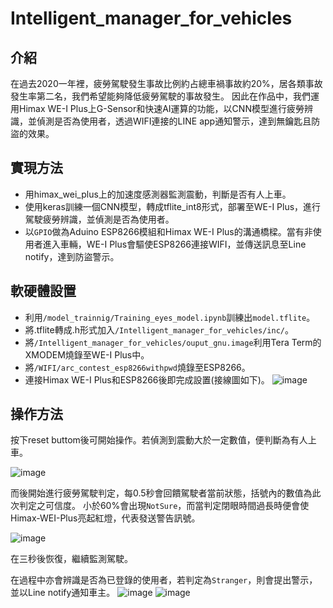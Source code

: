 # Intelligent_manager_for_vehicles
## 介紹
在過去2020一年裡，疲勞駕駛發生事故比例約占總車禍事故約20%，居各類事故發生率第二名，我們希望能夠降低疲勞駕駛的事故發生。
因此在作品中，我們運用Himax WE-I Plus上G-Sensor和快速AI運算的功能，以CNN模型進行疲勞辨識，並偵測是否為使用者，透過WIFI連接的LINE app通知警示，達到無鑰匙且防盜的效果。
## 實現方法
* 用himax_wei_plus上的加速度感測器監測震動，判斷是否有人上車。
* 使用keras訓練一個CNN模型，轉成tflite_int8形式，部署至WE-I Plus，進行駕駛疲勞辨識，並偵測是否為使用者。
* 以`GPIO`做為Aduino ESP8266模組和Himax WE-I Plus的溝通橋樑。當有非使用者進入車輛，WE-I Plus會驅使ESP8266連接WIFI，並傳送訊息至Line notify，達到防盜警示。
## 軟硬體設置
* 利用`/model_trainnig/Training_eyes_model.ipynb`訓練出`model.tflite`。
* 將.tflite轉成.h形式加入`/Intelligent_manager_for_vehicles/inc/`。
* 將`/Intelligent_manager_for_vehicles/ouput_gnu.image`利用Tera Term的XMODEM燒錄至WE-I Plus中。
* 將`/WIFI/arc_contest_esp8266withpwd`燒錄至ESP8266。
* 連接Himax WE-I Plus和ESP8266後即完成設置(接線圖如下)。
![image](https://user-images.githubusercontent.com/48234255/126736324-9d7d40e6-58cc-477b-a9ac-7a14d6ff3c4b.png)

## 操作方法
按下reset buttom後可開始操作。若偵測到震動大於一定數值，便判斷為有人上車。

![image](https://user-images.githubusercontent.com/48234255/119994911-a4f4bb80-bfff-11eb-9b96-754bb3ee03db.png)

而後開始進行疲勞駕駛判定，每0.5秒會回饋駕駛者當前狀態，括號內的數值為此次判定之可信度。
小於60%會出現`NotSure`，而當判定閉眼時間過長時便會使Himax-WEI-Plus亮起紅燈，代表發送警告訊號。

![image](https://user-images.githubusercontent.com/48234255/120002038-feacb400-c006-11eb-83df-b383f1ceb5fb.png)

在三秒後恢復，繼續監測駕駛。

在過程中亦會辨識是否為已登錄的使用者，若判定為`Stranger`，則會提出警示，並以Line notify通知車主。
![image](https://user-images.githubusercontent.com/48234255/126733247-4dea2340-4e31-4608-937a-83d7d5975cfe.png)
![image](https://user-images.githubusercontent.com/48234255/126733267-e9edee98-0284-4165-877b-c8a38a9b9be8.png)


